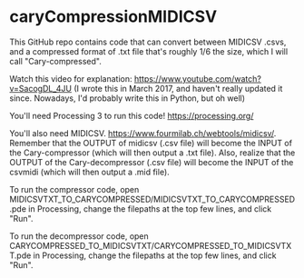 # caryCompressionMIDICSV

This GitHub repo contains code that can convert between MIDICSV .csvs, and a compressed format of .txt file that's roughly 1/6 the size, which I will call "Cary-compressed".

Watch this video for explanation: https://www.youtube.com/watch?v=SacogDL_4JU (I wrote this in March 2017, and haven't really updated it since. Nowadays, I'd probably write this in Python, but oh well)

You'll need Processing 3 to run this code! https://processing.org/

You'll also need MIDICSV. https://www.fourmilab.ch/webtools/midicsv/. Remember that the OUTPUT of midicsv (.csv file) will become the INPUT of the Cary-compressor (which will then output a .txt file). Also, realize that the OUTPUT of the Cary-decompressor (.csv file) will become the INPUT of the csvmidi (which will then output a .mid file).

To run the compressor code, open MIDICSVTXT_TO_CARYCOMPRESSED/MIDICSVTXT_TO_CARYCOMPRESSED.pde in Processing, change the filepaths at the top few lines, and click "Run".

To run the decompressor code, open CARYCOMPRESSED_TO_MIDICSVTXT/CARYCOMPRESSED_TO_MIDICSVTXT.pde in Processing, change the filepaths at the top few lines, and click "Run".
